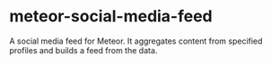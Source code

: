 # meteor-social-media-feed
A social media feed for Meteor. It aggregates content from specified profiles and builds a feed from the data.
